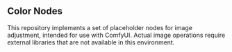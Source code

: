 ## Color Nodes

This repository implements a set of placeholder nodes for image adjustment, intended for use with ComfyUI. Actual image operations require external libraries that are not available in this environment.
